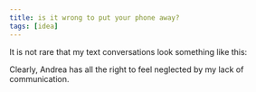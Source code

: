 ```yaml
---
title: is it wrong to put your phone away?
tags: [idea]
---
```


It is not rare that my text conversations look something like this:

<sms-chat group-by-minutes="3"
  bubble-timestamps="true"
  show-group-time="false"
  show-day-separators="true"
  locale="auto">
  <script type="application/json">
  [
    {"who":"them", "name":"Andrea","text":"hi tuf! just wanted to ask if you'd be down to play some beach later?","time":"2025-09-01T09:12:34"},
    {"who":"me","text":"hey! what time are we talking? i'll be in the office until 13 at least","time":"2025-09-04T11:10:23"},
    {"who":"them","text":"this was relevant 4 days ago...","time":"2025-09-04T11:14:47"}
  ]
  </script>
</sms-chat>

Clearly, Andrea has all the right to feel neglected by my lack of communication.
